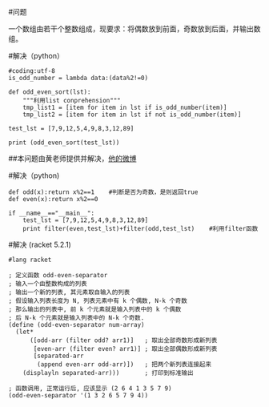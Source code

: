 #问题

一个数组由若干个整数组成，现要求：将偶数放到前面，奇数放到后面，并输出数组。

#解决（python）

    #coding:utf-8
    is_odd_number = lambda data:(data%2!=0)

    def odd_even_sort(lst):
        """利用list conprehension"""
        tmp_list1 = [item for item in lst if is_odd_number(item)]
        tmp_list2 = [item for item in lst if not is_odd_number(item)]

    test_lst = [7,9,12,5,4,9,8,3,12,89]

    print (odd_even_sort(test_lst))

##本问题由黄老师提供并解决，[他的微博](http://weibo.com/qiyeminglu?from=feed&loc=nickname)

#解决（python)

    def odd(x):return x%2==1    #判断是否为奇数，是则返回true
    def even(x):return x%2==0   

    if __name__=="__main__":
        test_lst = [7,9,12,5,4,9,8,3,12,89]
        print filter(even,test_lst)+filter(odd,test_lst)    #利用filter函数

#解决 (racket 5.2.1)

```racket
#lang racket

; 定义函数 odd-even-separator
; 输入一个由整数构成的列表
; 输出一个新的列表, 其元素取自输入的列表
; 假设输入列表长度为 N, 列表元素中有 k 个偶数, N-k 个奇数
; 那么输出的列表中, 前 k 个元素就是输入列表中的 k 个偶数
; 后 N-k 个元素就是输入列表中的 N-k 个奇数.
(define (odd-even-separator num-array)
  (let* 
      ([odd-arr (filter odd? arr1)]   ; 取出全部奇数形成新列表
       [even-arr (filter even? arr1)] ; 取出全部偶数形成新列表
       [separated-arr 
        (append even-arr odd-arr)])   ; 把两个新列表连接起来
    (displayln separated-arr)))       ; 打印到标准输出

; 函数调用, 正常运行后, 应该显示 (2 6 4 1 3 5 7 9)
(odd-even-separator '(1 3 2 6 5 7 9 4))

```
